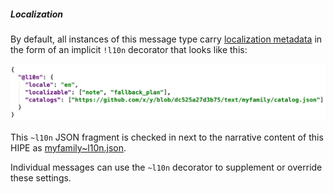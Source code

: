 ##### Localization

By default, all instances of this message type carry [localization metadata](
https://github.com/hyperledger/indy-hipe/pull/64) in the form of an implicit
`!l10n` decorator that looks like this:

[![~l10n settings](localization-section.png)](myfamily~l10n.json)

This `~l10n` JSON fragment is checked in next to the narrative content of
this HIPE as [myfamily~l10n.json](myfamily~l10n.json).

Individual messages can use the `~l10n` decorator to supplement or
override these settings.